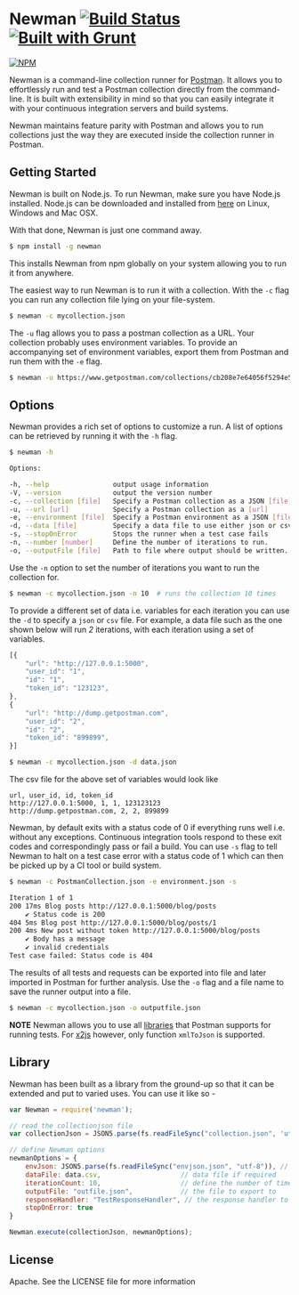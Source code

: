 # Newman [![Build Status](https://travis-ci.org/a85/Newman.svg?branch=master)](https://travis-ci.org/a85/Newman) [![Built with Grunt](https://cdn.gruntjs.com/builtwith.png)](http://gruntjs.com/)
[![NPM](https://nodei.co/npm/newman.png?downloads=true)](https://nodei.co/npm-dl/newman/)

Newman is a command-line collection runner for [Postman](http://getpostman.com). It allows you to effortlessly run and test a Postman collection directly from the command-line. It is built with extensibility in mind so that you can easily integrate it with your continuous integration servers and build systems.

Newman maintains feature parity with Postman and allows you to run collections just the way they are executed inside the collection runner in Postman.

## Getting Started
Newman is built on Node.js. To run Newman, make sure you have Node.js installed. Node.js can be downloaded and installed from [here](http://nodejs.org/download/) on Linux, Windows and Mac OSX.

With that done, Newman is just one command away. 
```bash
$ npm install -g newman
```
This installs Newman from npm globally on your system allowing you to run it from anywhere.

The easiest way to run Newman is to run it with a collection. With the `-c` flag you can run any collection file lying on your file-system.
```bash
$ newman -c mycollection.json
```

The `-u` flag allows you to pass a postman collection as a URL. Your collection probably uses environment variables. To provide an accompanying set of environment variables, export them from Postman and run them with the `-e` flag.
```bash
$ newman -u https://www.getpostman.com/collections/cb208e7e64056f5294e5 -e devenvironment.json
```

## Options
Newman provides a rich set of options to customize a run. A list of options can be retrieved by running it with the `-h` flag.

```bash
$ newman -h

Options:

-h, --help                output usage information
-V, --version             output the version number
-c, --collection [file]   Specify a Postman collection as a JSON [file]
-u, --url [url]           Specify a Postman collection as a [url]
-e, --environment [file]  Specify a Postman environment as a JSON [file]
-d, --data [file]         Specify a data file to use either json or csv
-s, --stopOnError         Stops the runner when a test case fails
-n, --number [number]     Define the number of iterations to run.
-o, --outputFile [file]   Path to file where output should be written. [file]
```

Use the `-n` option to set the number of iterations you want to run the collection for.

```bash
$ newman -c mycollection.json -n 10  # runs the collection 10 times
```

To provide a different set of data i.e. variables for each iteration you can use the `-d` to specify a `json` or `csv` file. For example, a data file such as the one shown below will run *2* iterations, with each iteration using a set of variables.
```javascript
[{
	"url": "http://127.0.0.1:5000",
	"user_id": "1",
	"id": "1",
	"token_id": "123123",
},
{
	"url": "http://dump.getpostman.com",
	"user_id": "2",
	"id": "2",
	"token_id": "899899",
}]
```

```bash
$ newman -c mycollection.json -d data.json
```

The csv file for the above set of variables would look like 
```
url, user_id, id, token_id
http://127.0.0.1:5000, 1, 1, 123123123
http://dump.getpostman.com, 2, 2, 899899
```

Newman, by default exits with a status code of 0 if everything runs well i.e. without any exceptions. Continuous integration tools respond to these exit codes and correspondingly pass or fail a build. You can use `-s` flag to tell Newman to halt on a test case error with a status code of 1 which can then be picked up by a CI tool or build system.

```bash
$ newman -c PostmanCollection.json -e environment.json -s

Iteration 1 of 1
200 17ms Blog posts http://127.0.0.1:5000/blog/posts
    ✔ Status code is 200
404 5ms Blog post http://127.0.0.1:5000/blog/posts/1
200 4ms New post without token http://127.0.0.1:5000/blog/posts
    ✔ Body has a message
    ✔ invalid credentials
Test case failed: Status code is 404
```

The results of all tests and requests can be exported into file and later imported in Postman for further analysis. Use the `-o` flag and a file name to save the runner output into a file.

```bash
$ newman -c mycollection.json -o outputfile.json
```

**NOTE** Newman allows you to use all [libraries](http://www.getpostman.com/docs/jetpacks_writing_tests) that Postman supports for running tests. For [x2js](https://code.google.com/p/x2js/) however, only  function `xmlToJson` is supported.

## Library
Newman has been built as a library from the ground-up so that it can be extended and put to varied uses. You can use it like so - 

```javascript
var Newman = require('newman');

// read the collectionjson file
var collectionJson = JSON5.parse(fs.readFileSync("collection.json", 'utf8'));

// define Newman options
newmanOptions = {
	envJson: JSON5.parse(fs.readFileSync("envjson.json", "utf-8")), // environment file (in parsed json format)
	dataFile: data.csv,                    // data file if required
	iterationCount: 10,                    // define the number of times the runner should run
	outputFile: "outfile.json",            // the file to export to
	responseHandler: "TestResponseHandler", // the response handler to use
	stopOnError: true
}

Newman.execute(collectionJson, newmanOptions);
```

## License
Apache. See the LICENSE file for more information
